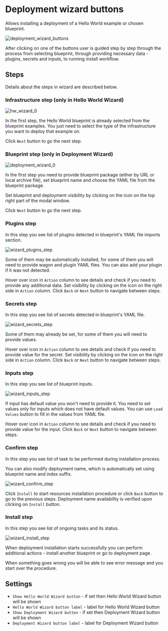 # Deployment wizard buttons
Allows installing a deployment of a Hello World example or chosen blueprint.

![deployment_wizard_buttons](https://docs.cloudify.co/latest/images/ui/widgets/deployment_wizard_buttons.png)

After clicking on one of the buttons user is guided step by step through the process from selecting blueprint, through providing necessary data - plugins, secrets and inputs, to running install workflow.

## Steps

Details about the steps in wizard are described below.

### Infrastructure step (only in Hello World Wizard)
![hw_wizard_0](https://docs.cloudify.co/latest/images/ui/widgets/deployment_wizard_buttons_hw_wizard_0.png)

In the first step, the Hello World blueprint is already selected from the blueprint examples. You just need to select the type of the infrastructure you want to deploy that example on.

Click `Next` button to go the next step.

### Blueprint step (only in Deployment Wizard)
![deployment_wizard_0](https://docs.cloudify.co/latest/images/ui/widgets/deployment_wizard_buttons_deployment_wizard_0.png)

In the first step you need to provide blueprint package (either by URL or local archive file), set blueprint name and choose the YAML file from the blueprint package.

Set blueprint and deployment visibility by clicking on the icon on the top right part of the modal window.

Click `Next` button to go the next step.

### Plugins step
In this step you see list of plugins detected in blueprint's YAML file imports section.

![wizard_plugins_step](https://docs.cloudify.co/latest/images/ui/widgets/deployment_wizard_buttons_hw_wizard_plugins.png)

Some of them may be automatically installed, for some of them you will need to provide wagon and plugin YAML files. You can also add your plugin if it was not detected.

Hover over icon in `Action` column to see details and check if you need to provide any additional data. Set visibility by clicking on the icon on the right side in `Action` column. Click `Back` or `Next` button to navigate between steps.

### Secrets step
In this step you see list of secrets detected in blueprint's YAML file.

![wizard_secrets_step](https://docs.cloudify.co/latest/images/ui/widgets/deployment_wizard_buttons_hw_wizard_secrets.png)

Some of them may already be set, for some of them you will need to provide values.

Hover over icon in `Action` column to see details and check if you need to provide value for the secret. Set visibility by clicking on the icon on the right side in `Action` column. Click `Back` or `Next` button to navigate between steps.

### Inputs step
In this step you see list of blueprint inputs.

![wizard_inputs_step](https://docs.cloudify.co/latest/images/ui/widgets/deployment_wizard_buttons_hw_wizard_inputs.png)

If input has default value you won't need to provide it. You need to set values only for inputs which does not have default values. You can use `Load Values` button to fill in the values from YAML file.

Hover over icon in `Action` column to see details and check if you need to provide value for the input. Click `Back` or `Next` button to navigate between steps.

### Confirm step
In this step you see list of task to be performed during installation process.

You can also modify deployment name, which is automatically set using blueprint name and index suffix.

![wizard_confirm_step](https://docs.cloudify.co/latest/images/ui/widgets/deployment_wizard_buttons_hw_wizard_confirm.png)

Click `Install` to start resources installation procedure or click `Back` button to go to the previous steps. Deployment name availability is verified upon clicking on `Install` button.

### Install step
In this step you see list of ongoing tasks and its status.

![wizard_install_step](https://docs.cloudify.co/latest/images/ui/widgets/deployment_wizard_buttons_hw_wizard_install.png)

When deployment installation starts successfully you can perform additional actions - install another blueprint or go to deployment page.

When something goes wrong you will be able to see error message and you start over the procedure.


## Settings

* `Show Hello World Wizard button` - if set then Hello World Wizard button will be shown
* `Hello World Wizard button label` - label for Hello World Wizard button
* `Show Deployment Wizard button` - if set then Deployment Wizard button will be shown
* `Deployment Wizard button label` - label for Deployment Wizard button
